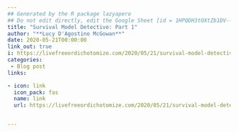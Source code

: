 ```yaml
---
## Generated by the R package lazyapero
## Do not edit directly, edit the Google Sheet [id = 1HPQDH3tOXtZb1DV--8wR9CKAzUz5aywWc2vM3OQ5SrU]
title: "Survival Model Detective: Part 1"
author: "**Lucy D'Agostino McGowan**"
date: 2020-05-21T00:00:00
link_out: true
i: https://livefreeordichotomize.com/2020/05/21/survival-model-detective-1/
categories:
 - Blog post
links:

- icon: link
  icon_pack: fas
  name: link
  url: https://livefreeordichotomize.com/2020/05/21/survival-model-detective-1/


---
```




